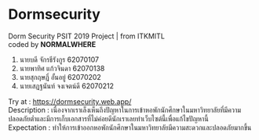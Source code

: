# Dormsecurity
Dorm Security PSIT 2019 Project | from ITKMITL<Br>
coded by <B>NORMALWHERE</B><Br>
<ol>
  <li>นายบดี จักรธีรังกูร 62070107</li>
  <li>นายพาทิศ แก้วจินดา 62070138</li>
  <li>นายสุกฤษฎิ์ อั้นอยู่ 62070202</li>
  <li>นายเสฏฐนันท์ จงเจตน์ดี 62070212</li>
</ol>
  
Try at : https://dormsecurity.web.app/ <Br>
Description : เนื่องจากเราเล็งเห็นถึงปัญหาในการเข้าหอพักนักศึกษาในมหาวิทยาลัยที่มีความปลอดภัยต่ำและมีการเก็บเอกสารที่ไม่ค่อยดีนักเราเลยทำเว็บไซต์นี้เพื่อแก้ไขปัญหานี้<Br>
Expectation : ทำให้การเข้าออกหอพักนักศึกษาในมหาวิทยาลัยมีความสะดวกและปลอดภัยมากขึ้น




 
